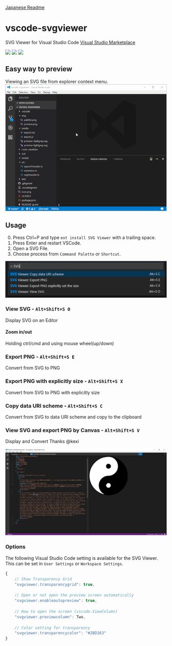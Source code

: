 [Japanese Readme](README-ja.md)
# vscode-svgviewer
SVG Viewer for Visual Studio Code
[Visual Studio Marketplace](https://marketplace.visualstudio.com/items/cssho.vscode-svgviewer)

[![](https://vsmarketplacebadge.apphb.com/version/cssho.vscode-svgviewer.svg)](https://marketplace.visualstudio.com/items?itemName=cssho.vscode-svgviewer)
[![](https://vsmarketplacebadge.apphb.com/installs/cssho.vscode-svgviewer.svg)](https://marketplace.visualstudio.com/items?itemName=cssho.vscode-svgviewer)
[![](https://vsmarketplacebadge.apphb.com/rating/cssho.vscode-svgviewer.svg)](https://marketplace.visualstudio.com/items?itemName=cssho.vscode-svgviewer)

## Easy way to preview
Viewing an SVG file from explorer context menu.
![palette](img/from_context.gif)

## Usage 
0. Press Ctrl+P and type `ext install SVG Viewer` with a trailing space. 
0. Press Enter and restart VSCode.
0. Open a SVG File.
0. Choose process from `Command Palette` or `Shortcut`.

![palette](img/palette.png)

### View SVG - `Alt+Shift+S O`
Display SVG on an Editor

#### Zoom in/out
Holding ctrl/cmd and using mouse wheel(up/down)

### Export PNG - `Alt+Shift+S E`
Convert from SVG to PNG

### Export PNG with explicitly size - `Alt+Shift+S X`
Convert from SVG to PNG with explicitly size

### Copy data URI scheme - `Alt+Shift+S C`
Convert from SVG to data URI scheme and copy to the clipboard

### View SVG and export PNG by Canvas - `Alt+Shift+S V`
Display and Convert
Thanks @kexi

![preview](img/preview.png)

### Options
The following Visual Studio Code setting is available for the SVG Viewer.  This can be set in `User Settings` or `Workspace Settings`.

```javascript
{
    // Show Transparency Grid
    "svgviewer.transparencygrid": true,

    // Open or not open the preview screen automatically
    "svgviewer.enableautopreview": true,

    // How to open the screen (vscode.ViewColumn)
    "svgviewer.previewcolumn": Two,
    
    // Color setting for transparency
    "svgviewer.transparencycolor": "#2BD163"
}
```
